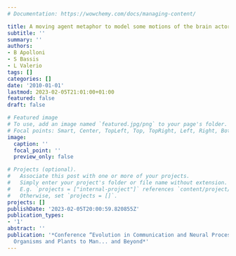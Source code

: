 ```yaml
---
# Documentation: https://wowchemy.com/docs/managing-content/

title: A moving agent metaphor to model some motions of the brain actors
subtitle: ''
summary: ''
authors:
- B Apolloni
- S Bassis
- L Valerio
tags: []
categories: []
date: '2010-01-01'
lastmod: 2023-02-05T21:01:00+01:00
featured: false
draft: false

# Featured image
# To use, add an image named `featured.jpg/png` to your page's folder.
# Focal points: Smart, Center, TopLeft, Top, TopRight, Left, Right, BottomLeft, Bottom, BottomRight.
image:
  caption: ''
  focal_point: ''
  preview_only: false

# Projects (optional).
#   Associate this post with one or more of your projects.
#   Simply enter your project's folder or file name without extension.
#   E.g. `projects = ["internal-project"]` references `content/project/deep-learning/index.md`.
#   Otherwise, set `projects = []`.
projects: []
publishDate: '2023-02-05T20:00:59.820855Z'
publication_types:
- '1'
abstract: ''
publication: '*Conference “Evolution in Communication and Neural Processing from First
  Organisms and Plants to Man... and Beyond*'
---
```

